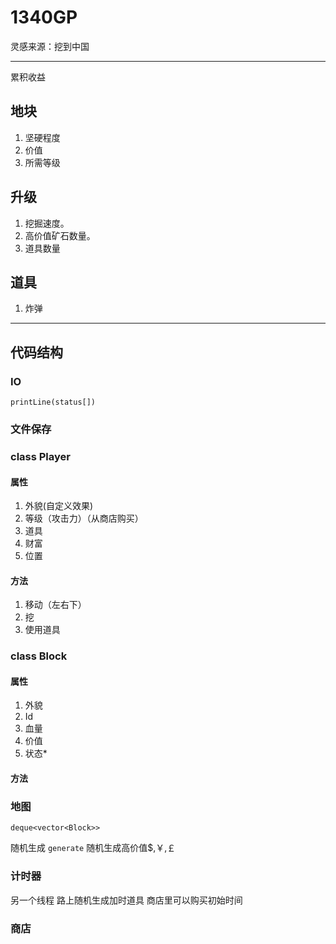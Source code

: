 # 1340GP

灵感来源：挖到中国

---

累积收益

## 地块

1. 坚硬程度
2. 价值
3. 所需等级

## 升级

1. 挖掘速度。
2. 高价值矿石数量。
3. 道具数量

## 道具

1. 炸弹

---

## 代码结构

### IO

`printLine(status[])`

### 文件保存

### class Player

#### 属性

1. 外貌(自定义效果)
2. 等级（攻击力）（从商店购买）
3. 道具
4. 财富
5. 位置

#### 方法

1. 移动（左右下）
2. 挖
3. 使用道具


### class Block

#### 属性

1. 外貌
2. Id
3. 血量
4. 价值
5. 状态*

#### 方法
### 地图

`deque<vector<Block>>`

随机生成 `generate`
随机生成高价值$,￥,￡



### 计时器

另一个线程
路上随机生成加时道具
商店里可以购买初始时间

### 商店


